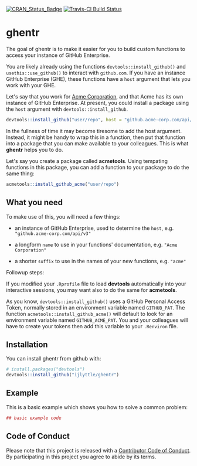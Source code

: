 
<!-- README.md is generated from README.Rmd. Please edit that file -->
[![CRAN\_Status\_Badge](https://www.r-pkg.org/badges/version/ghentr)](https://cran.r-project.org/package=ghentr) [![Travis-CI Build Status](https://travis-ci.org/ijlyttle/ghentr.svg?branch=master)](https://travis-ci.org/ijlyttle/ghentr)

ghentr
======

The goal of ghentr is to make it easier for you to build custom functions to access your instance of GitHub Enterprise.

You are likely already using the functions `devtools::install_github()` and `usethis::use_github()` to interact with `github.com`. If you have an instance GitHub Enterprise (GHE), these functions have a `host` argument that lets you work with your GHE.

Let's say that you work for [Acme Corporation](https://en.wikipedia.org/wiki/Acme_Corporation), and that Acme has its own instance of GitHub Enterprise. At present, you could install a package using the `host` argument with `devtools::install_github`.

``` r
devtools::install_github("user/repo", host = "github.acme-corp.com/api/v3")
```

In the fullness of time it may become tiresome to add the host argument. Instead, it might be handy to wrap this in a function, then put that function into a package that you can make available to your colleagues. This is what **ghentr** helps you to do.

Let's say you create a package called **acmetools**. Using tempating functions in this package, you can add a function to your package to do the same thing:

``` r
acmetools::install_github_acme("user/repo")
```

What you need
-------------

To make use of this, you will need a few things:

-   an instance of GitHub Enterprise, used to determine the `host`, e.g. `"github.acme-corp.com/api/v3"`

-   a longform `name` to use in your functions' documentation, e.g. `"Acme Corporation"`

-   a shorter `suffix` to use in the names of your new functions, e.g. `"acme"`

Followup steps:

If you modified your `.Rprofile` file to load **devtools** automatically into your interactive sessions, you may want also to do the same for **acmetools**.

As you know, `devtools::install_github()` uses a GitHub Personal Access Token, normally stored in an environment variable named `GITHUB_PAT`. The function `acmetools::install_github_acme()` will default to look for an environment variable named `GITHUB_ACME_PAT`. You and your colleagues will have to create your tokens then add this variable to your `.Renviron` file.

Installation
------------

You can install ghentr from github with:

``` r
# install.packages("devtools")
devtools::install_github("ijlyttle/ghentr")
```

Example
-------

This is a basic example which shows you how to solve a common problem:

``` r
## basic example code
```

Code of Conduct
---------------

Please note that this project is released with a [Contributor Code of Conduct](CONDUCT.md). By participating in this project you agree to abide by its terms.
